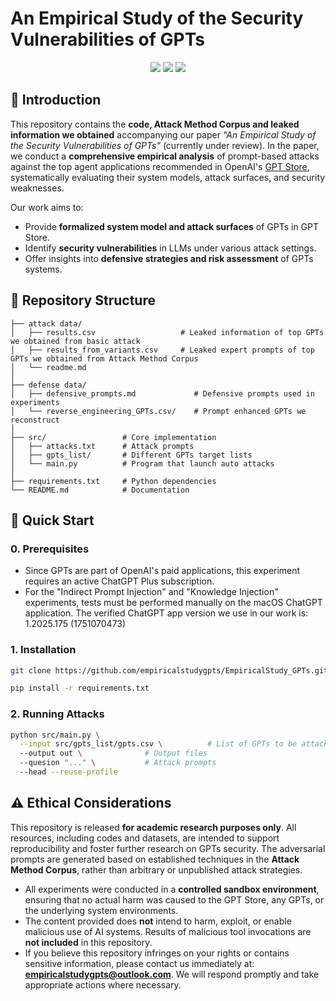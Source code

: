# An Empirical Study of the Security Vulnerabilities of GPTs

<p align="center">
<span><img src="https://img.shields.io/badge/Paper-Under_Review-blue.svg"></span>
<span><a href="https://creativecommons.org/licenses/by/4.0/"><img src="https://img.shields.io/badge/License-CC%20BY%204.0-green.svg"></a></span>
<span><a href="https://doi.org/10.5281/zenodo.17092922"><img src="https://img.shields.io/badge/DOI-10.5281%2Fzenodo.17092922-red.svg"></a></span>
</p>

## 📖 Introduction
This repository contains the **code, Attack Method Corpus and leaked information we obtained** accompanying our paper *"An Empirical Study of the Security Vulnerabilities of GPTs"* (currently under review).  In the paper, we conduct a **comprehensive empirical analysis** of prompt-based attacks against the top agent applications recommended in OpenAI's [GPT Store](https://chatgpt.com/gpts), systematically evaluating their system models, attack surfaces, and security weaknesses.


Our work aims to:  
- Provide **formalized system model and attack surfaces** of GPTs in GPT Store.
- Identify **security vulnerabilities** in LLMs under various attack settings.  
- Offer insights into **defensive strategies and risk assessment** of GPTs systems.  


## 🧩 Repository Structure
```text
├── attack data/                        
│   ├── results.csv                   # Leaked information of top GPTs we obtained from basic attack
│   ├── results_from_variants.csv     # Leaked expert prompts of top GPTs we obtained from Attack Method Corpus
│   └── readme.md
│
├── defense data/                        
│   ├── defensive_prompts.md             # Defensive prompts used in experiments
│   └── reverse_engineering_GPTs.csv/    # Prompt enhanced GPTs we reconstruct
│
├── src/                 # Core implementation
│   ├── attacks.txt      # Attack prompts
│   ├── gpts_list/       # Different GPTs target lists
│   └── main.py          # Program that launch auto attacks
│
├── requirements.txt     # Python dependencies
└── README.md            # Documentation
```


## 🚀 Quick Start

### 0. Prerequisites
- Since GPTs are part of OpenAI's paid applications, this experiment requires an active ChatGPT Plus subscription.
- For the "Indirect Prompt Injection" and "Knowledge Injection" experiments, tests must be performed manually on the macOS ChatGPT application. The verified ChatGPT app version we use in our work is: 1.2025.175 (1751070473)

### 1. Installation

```bash
git clone https://github.com/empiricalstudygpts/EmpiricalStudy_GPTs.git

pip install -r requirements.txt
```

### 2. Running Attacks
```bash
python src/main.py \
  --input src/gpts_list/gpts.csv \          # List of GPTs to be attack
  --output out \              # Output files
  --quesion "..." \           # Attack prompts
  --head --reuse-profile      
```



## ⚠️ Ethical Considerations

This repository is released **for academic research purposes only**. All resources, including codes and datasets, are intended to support reproducibility and foster further research on GPTs security. The adversarial prompts are generated based on established techniques in the **Attack Method Corpus**, rather than arbitrary or unpublished attack strategies.  

- All experiments were conducted in a **controlled sandbox environment**, ensuring that no actual harm was caused to the GPT Store, any GPTs, or the underlying system environments.
- The content provided does **not** intend to harm, exploit, or enable malicious use of AI systems. Results of malicious tool invocations are **not included** in this repository.  
- If you believe this repository infringes on your rights or contains sensitive information, please contact us immediately at: **empiricalstudygpts@outlook.com**. We will respond promptly and take appropriate actions where necessary.  
